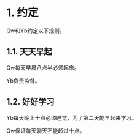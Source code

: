 # 1. 约定

Qw和Yb约定以下规则。

## 1.1. 天天早起

Qw每天早晨八点半必须起床。

Yb负责监督。

## 1.2. 好好学习

Yb每天晚上十点必须睡觉，为了第二天能早起来学习。

Qw保证每天聊天不能超过十点。

